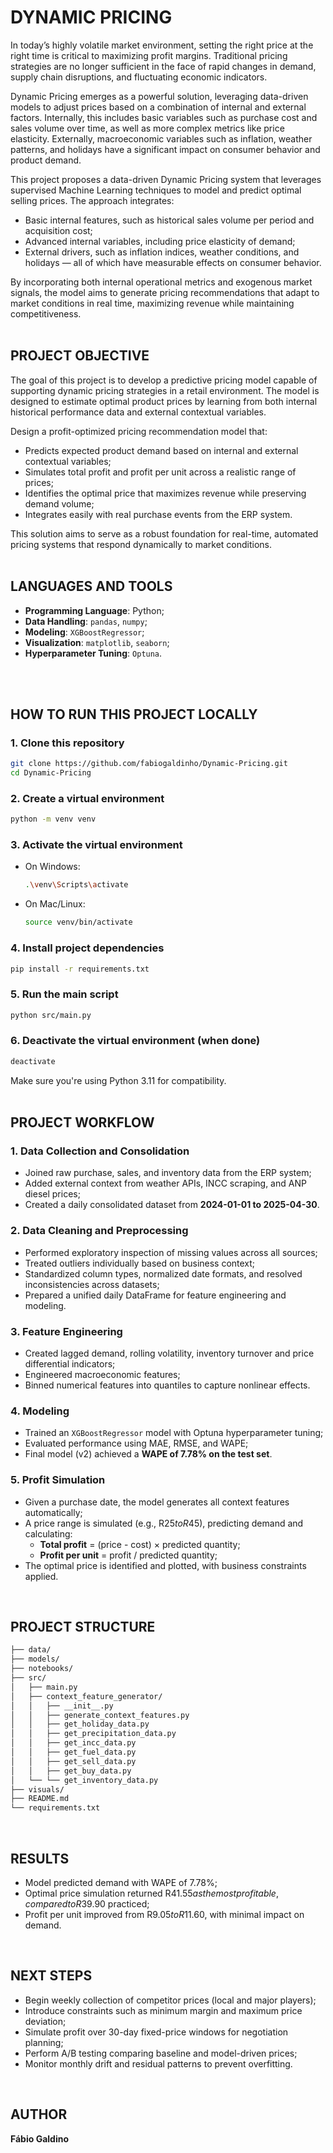 # **DYNAMIC PRICING**

In today’s highly volatile market environment, setting the right price at the right time is critical to maximizing profit margins. Traditional pricing strategies are no longer sufficient in the face of rapid changes in demand, supply chain disruptions, and fluctuating economic indicators.

Dynamic Pricing emerges as a powerful solution, leveraging data-driven models to adjust prices based on a combination of internal and external factors. Internally, this includes basic variables such as purchase cost and sales volume over time, as well as more complex metrics like price elasticity. Externally, macroeconomic variables such as inflation, weather patterns, and holidays have a significant impact on consumer behavior and product demand.

This project proposes a data-driven Dynamic Pricing system that leverages supervised Machine Learning techniques to model and predict optimal selling prices. The approach integrates:
- Basic internal features, such as historical sales volume per period and acquisition cost;
- Advanced internal variables, including price elasticity of demand;
- External drivers, such as inflation indices, weather conditions, and holidays — all of which have measurable effects on consumer behavior.

By incorporating both internal operational metrics and exogenous market signals, the model aims to generate pricing recommendations that adapt to market conditions in real time, maximizing revenue while maintaining competitiveness.
<br>
<br>

## **PROJECT OBJECTIVE**

The goal of this project is to develop a predictive pricing model capable of supporting dynamic pricing strategies in a retail environment. The model is designed to estimate optimal product prices by learning from both internal historical performance data and external contextual variables.

Design a profit-optimized pricing recommendation model that:
- Predicts expected product demand based on internal and external contextual variables;
- Simulates total profit and profit per unit across a realistic range of prices;
- Identifies the optimal price that maximizes revenue while preserving demand volume;
- Integrates easily with real purchase events from the ERP system.

This solution aims to serve as a robust foundation for real-time, automated pricing systems that respond dynamically to market conditions.
<br>
<br>

## **LANGUAGES AND TOOLS**

- **Programming Language**: Python;
- **Data Handling**: `pandas`, `numpy`;
- **Modeling**: `XGBoostRegressor`;
- **Visualization**: `matplotlib`, `seaborn`;
- **Hyperparameter Tuning**: `Optuna`.
<br>
<br>

## **HOW TO RUN THIS PROJECT LOCALLY**

### 1. Clone this repository

```bash
git clone https://github.com/fabiogaldinho/Dynamic-Pricing.git
cd Dynamic-Pricing
```

### 2. Create a virtual environment

```bash
python -m venv venv
```

### 3. Activate the virtual environment

- On Windows:
  ```bash
  .\venv\Scripts\activate
  ```
- On Mac/Linux:
  ```bash
  source venv/bin/activate
  ```

### 4. Install project dependencies

```bash
pip install -r requirements.txt
```

### 5. Run the main script

```bash
python src/main.py
```

### 6. Deactivate the virtual environment (when done)

```bash
deactivate
```
Make sure you're using Python 3.11 for compatibility.
<br>
<br>

## **PROJECT WORKFLOW**

### 1. Data Collection and Consolidation
- Joined raw purchase, sales, and inventory data from the ERP system;
- Added external context from weather APIs, INCC scraping, and ANP diesel prices;
- Created a daily consolidated dataset from **2024-01-01 to 2025-04-30**.

### 2. Data Cleaning and Preprocessing
- Performed exploratory inspection of missing values across all sources;
- Treated outliers individually based on business context;
- Standardized column types, normalized date formats, and resolved inconsistencies across datasets;
- Prepared a unified daily DataFrame for feature engineering and modeling.

### 3. Feature Engineering
- Created lagged demand, rolling volatility, inventory turnover and price differential indicators;
- Engineered macroeconomic features;
- Binned numerical features into quantiles to capture nonlinear effects.

### 4. Modeling
- Trained an `XGBoostRegressor` model with Optuna hyperparameter tuning;
- Evaluated performance using MAE, RMSE, and WAPE;
- Final model (v2) achieved a **WAPE of 7.78% on the test set**.

### 5. Profit Simulation
- Given a purchase date, the model generates all context features automatically;
- A price range is simulated (e.g., R$25 to R$45), predicting demand and calculating:
  - **Total profit** = (price - cost) × predicted quantity;
  - **Profit per unit** = profit / predicted quantity;
- The optimal price is identified and plotted, with business constraints applied.
<br>

## **PROJECT STRUCTURE**

```bash
├── data/                 
├── models/
├── notebooks/
├── src/
│   ├── main.py
│   ├── context_feature_generator/   
│   │   ├── __init__.py
│   │   ├── generate_context_features.py
│   │   ├── get_holiday_data.py
│   │   ├── get_precipitation_data.py
│   │   ├── get_incc_data.py
│   │   ├── get_fuel_data.py
│   │   ├── get_sell_data.py
│   │   ├── get_buy_data.py
│   └── └── get_inventory_data.py 
├── visuals/       
├── README.md
└── requirements.txt
```
<br>

## **RESULTS**

- Model predicted demand with WAPE of 7.78%;
- Optimal price simulation returned R$41.55 as the most profitable, compared to R$39.90 practiced;
- Profit per unit improved from R$9.05 to R$11.60, with minimal impact on demand.
<br>

## **NEXT STEPS**

- Begin weekly collection of competitor prices (local and major players);
- Introduce constraints such as minimum margin and maximum price deviation;
- Simulate profit over 30-day fixed-price windows for negotiation planning;
- Perform A/B testing comparing baseline and model-driven prices;
- Monitor monthly drift and residual patterns to prevent overfitting.
<br>

## **AUTHOR**

**Fábio Galdino**